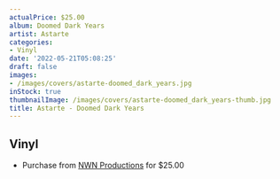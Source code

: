 ```yaml
---
actualPrice: $25.00
album: Doomed Dark Years
artist: Astarte
categories:
- Vinyl
date: '2022-05-21T05:08:25'
draft: false
images:
- /images/covers/astarte-doomed_dark_years.jpg
inStock: true
thumbnailImage: /images/covers/astarte-doomed_dark_years-thumb.jpg
title: Astarte - Doomed Dark Years
---
```


## Vinyl
* Purchase from [NWN Productions](http://shop.nwnprod.com/index.php?route=product/product&path=75&product_id=23538&sort=pd.name&order=ASC) for $25.00
